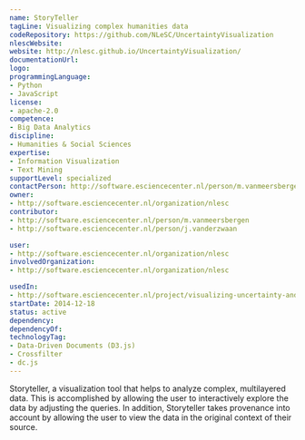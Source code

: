 ```yaml
---
name: StoryTeller
tagLine: Visualizing complex humanities data
codeRepository: https://github.com/NLeSC/UncertaintyVisualization
nlescWebsite:
website: http://nlesc.github.io/UncertaintyVisualization/
documentationUrl:
logo:
programmingLanguage:
- Python
- JavaScript
license:
- apache-2.0
competence:
- Big Data Analytics
discipline:
- Humanities & Social Sciences
expertise:
- Information Visualization
- Text Mining
supportLevel: specialized
contactPerson: http://software.esciencecenter.nl/person/m.vanmeersbergen
owner:
- http://software.esciencecenter.nl/organization/nlesc
contributor:
- http://software.esciencecenter.nl/person/m.vanmeersbergen
- http://software.esciencecenter.nl/person/j.vanderzwaan

user:
- http://software.esciencecenter.nl/organization/nlesc
involvedOrganization:
- http://software.esciencecenter.nl/organization/nlesc

usedIn:
- http://software.esciencecenter.nl/project/visualizing-uncertainty-and-perspectives
startDate: 2014-12-18
status: active
dependency:
dependencyOf:
technologyTag:
- Data-Driven Documents (D3.js)
- Crossfilter
- dc.js
---
```

Storyteller, a visualization tool that helps to analyze complex, multilayered data. This is accomplished by allowing the user to interactively explore the data by adjusting the queries.
In addition, Storyteller takes provenance into account by allowing the user to view the data in the original context of their source.
